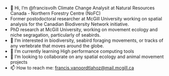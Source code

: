 - 👋 Hi, I’m @francisvolh Climate Change Analysit at Natural Resources Canada - Northern Forestry Centre (NoFC)
- Former postodoctoral researcher at McGill University working on spatial analysis for the Canadian Biodiversity Network initiative.
- PhD research at McGill University, working on movement ecology and niche segragation, particularly of seabirds.  
- 👀 I’m interested in biodiversity, seabird foraging movements, or tracks of any vertebrate that moves around the globe. 
- 🌱 I’m currently learning High performance computing tools
- 💞️ I’m looking to collaborate on any spatial ecology and animal movement projects
- 📫 How to reach me: francis.vanoordtlahoz@mail.mcgill.ca
